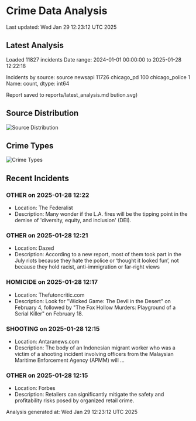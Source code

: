 # Crime Data Analysis
Last updated: Wed Jan 29 12:23:12 UTC 2025

## Latest Analysis

Loaded 11827 incidents
Date range: 2024-01-01 00:00:00 to 2025-01-28 12:22:18

Incidents by source:
source
newsapi           11726
chicago_pd          100
chicago_police        1
Name: count, dtype: int64

Report saved to reports/latest_analysis.md
bution.svg)

## Source Distribution
![Source Distribution](images/source_distribution.svg)

## Crime Types
![Crime Types](images/crime_types.svg)

## Recent Incidents

### OTHER on 2025-01-28 12:22
- Location: The Federalist
- Description: Many wonder if the L.A. fires will be the tipping point in the demise of 'diversity, equity, and inclusion' (DEI).


### OTHER on 2025-01-28 12:21
- Location: Dazed
- Description: According to a new report, most of them took part in the July riots because they hate the police or ‘thought it looked fun’, not because they hold racist, anti-immigration or far-right views


### HOMICIDE on 2025-01-28 12:17
- Location: Thefutoncritic.com
- Description: Look for "Wicked Game: The Devil in the Desert" on February 4, followed by "The Fox Hollow Murders: Playground of a Serial Killer" on February 18.


### SHOOTING on 2025-01-28 12:15
- Location: Antaranews.com
- Description: The body of an Indonesian migrant worker who was a victim of a shooting incident involving officers from the Malaysian Maritime Enforcement Agency (APMM) will ...


### OTHER on 2025-01-28 12:15
- Location: Forbes
- Description: Retailers can significantly mitigate the safety and profitability risks posed by organized retail crime.

Analysis generated at: Wed Jan 29 12:23:12 UTC 2025
